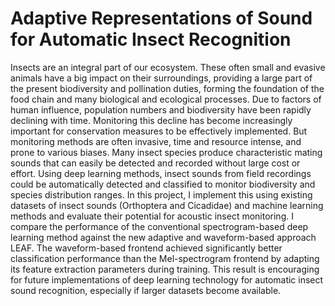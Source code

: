 # Adaptive Representations of Sound for Automatic Insect Recognition

Insects are an integral part of our ecosystem. These often small and evasive animals have a big impact on their surroundings, providing a large part of the present biodiversity and pollination duties, forming the foundation of the food chain and many biological and ecological processes. Due to factors of human influence, population numbers and biodiversity have been rapidly declining with time. Monitoring this decline has become increasingly important for conservation measures to be effectively implemented. But monitoring methods are often invasive, time and resource intense, and prone to various biases. Many insect species produce characteristic mating sounds that can easily be detected and recorded without large cost or effort. Using deep learning methods, insect sounds from field recordings could be automatically detected and classified to monitor biodiversity and species distribution ranges. In this project, I implement this using existing datasets of insect sounds (Orthoptera and Cicadidae) and machine learning methods and evaluate their potential for acoustic insect monitoring. I compare the performance of the conventional spectrogram-based deep learning method against the new adaptive and waveform-based approach LEAF. The waveform-based frontend achieved significantly better classification performance than the Mel-spectrogram frontend by adapting its feature extraction parameters during training. This result is encouraging for future implementations of deep learning technology for automatic insect sound recognition, especially if larger datasets become available.
